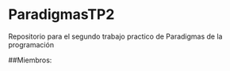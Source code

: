 # ParadigmasTP2
Repositorio para el segundo trabajo practico de Paradigmas de la programación

##Miembros:
